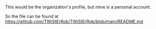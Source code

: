 This would be the organization's profile, but mine is a personal account.

So the file can be found at https://github.com/TWiStErRob/TWiStErRob/blob/main/README.md
